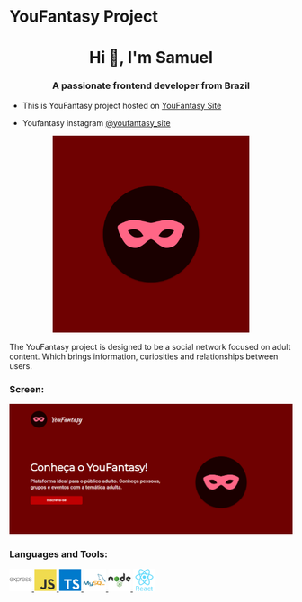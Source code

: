 # YouFantasy Project

<h1 align="center">Hi 👋, I'm Samuel</h1>
<h3 align="center">A passionate frontend developer from Brazil</h3>

- This is YouFantasy project hosted on <a href="https://youfantasy.com.br/" target="_blank">YouFantasy Site</a>

- Youfantasy instagram <a href="https://www.instagram.com/youfantasy_site/" target="_blank">@youfantasy_site</a>

<p align="center">
    <img src="https://github.com/samuelfsilva/subscription-frontend/blob/main/examples/logo.png" alt="Logo" width="350" height="350"/>
</p>

The YouFantasy project is designed to be a social network focused on adult content. Which brings information, curiosities and relationships between users.


<h3 align="left">Screen:</h3>
<p align="left">
    <img src="https://github.com/samuelfsilva/subscription-frontend/blob/main/examples/pagina-inicial.png" alt="Screen"/>
</p>

<h3 align="left">Languages and Tools:</h3>
<p align="left"> 
    <a href="https://expressjs.com" target="_blank"> 
        <img src="https://raw.githubusercontent.com/devicons/devicon/master/icons/express/express-original-wordmark.svg" alt="express" width="40" height="40"/> 
    </a> 
    <a href="https://developer.mozilla.org/en-US/docs/Web/JavaScript" target="_blank"> 
        <img src="https://raw.githubusercontent.com/devicons/devicon/master/icons/javascript/javascript-original.svg" alt="javascript" width="40" height="40"/> 
    </a> 
    <a href="https://www.typescriptlang.org/" target="_blank"> 
        <img src="https://raw.githubusercontent.com/devicons/devicon/master/icons/typescript/typescript-original.svg" alt="typescript" width="40" height="40"/> 
    </a> 
    <a href="https://www.mysql.com/" target="_blank"> 
        <img src="https://raw.githubusercontent.com/devicons/devicon/master/icons/mysql/mysql-original-wordmark.svg" alt="mysql" width="40" height="40"/> 
    </a> 
    <a href="https://nodejs.org" target="_blank"> 
        <img src="https://raw.githubusercontent.com/devicons/devicon/master/icons/nodejs/nodejs-original-wordmark.svg" alt="nodejs" width="40" height="40"/> 
    </a> 
    <a href="https://reactjs.org/" target="_blank"> 
        <img src="https://raw.githubusercontent.com/devicons/devicon/master/icons/react/react-original-wordmark.svg" alt="react" width="40" height="40"/> 
    </a> 
</p>
